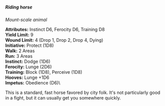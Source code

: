 ##### Riding horse

*Mount-scale animal*

**Attributes:** Instinct D6, Ferocity D6, Training D8\
**Yield Limit:** 9\
**Wound Limit:** 4 (Drop 1, Drop 2, Drop 4, Dying)\
**Initiative:** Protect (1D8)\
**Walk:** 2 Areas\
**Run:** 3 Areas\
**Instinct:** Dodge (1D6)\
**Ferocity:** Lunge (2D6)\
**Training:** Block (1D8), Perceive (1D8)\
**Hooves:** Lunge +1D6\
**Impetus:** Obedience (D6)\

This is a standard, fast horse favored by city folk. It's not
particularly good in a fight, but it can usually get you somewhere
quickly.

